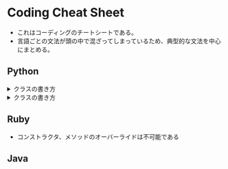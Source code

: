 # Coding Cheat Sheet

- これはコーディングのチートシートである。
- 言語ごとの文法が頭の中で混ざってしまっているため、典型的な文法を中心にまとめる。


## Python

<details>
<summary> クラスの書き方</summary>

- 典型的なクラスの書き方
- コンストラクタ、メソッドのオーバーライドは不可能である
  - 同名のものが複数定義された場合最後のものが有効になる
- インスタンス変数は外部から、(オブジェクト.インスタンス変数)で取得できる
- コンストラクタの内部で、インスタンス変数を定義する場合には`self.`が必要である。

```
class Node:
    class_var = 0                  # クラス定義直下で定義されるのはクラス変数(selfは付けない、インスタンス変数ではない!!!)

    def __init__(self, value, next):
        self.value = value            # コンストラクタ/メソッドの内部からインスタンス変数する時にはselfが必要
        self.next = next
```

- コンストラクタ/メソッドの内部でインスタンス変数を定義するには、`self.が必須`
- コンストラクタ/メソッド内でインスタンス変数/メソッドにアクセスするには、`self.が必須`
- コンストラクタ/メソッド内でselfを付けずに変数を呼び出すと、それはローカル変数のみ探索する(インスタンス変数にはアクセスされない)

- returnのみ定義して返り値なしも可能
    
</details>

<details>
<summary> クラスの書き方</summary>
</details>






## Ruby

- コンストラクタ、メソッドのオーバーライドは不可能である

## Java
